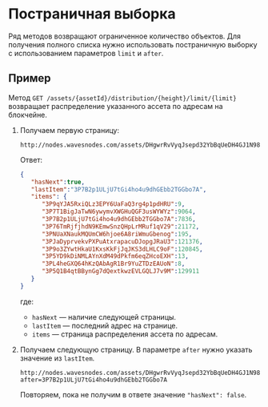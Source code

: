 # Постраничная выборка

Ряд методов возвращают ограниченное количество объектов. Для получения полного списка нужно использовать постраничную выборку с использованием параметров `limit` и `after`.

## Пример

Метод `GET /assets/{assetId}/distribution/{height}/limit/{limit}` возвращает распределение указанного ассета по адресам на блокчейне.

1. Получаем первую страницу:

   ```http
   http://nodes.wavesnodes.com/assets/DHgwrRvVyqJsepd32YbBqUeDH4GJ1N984X8QoekjgH8J/distribution/2304367/limit/10
   ```

   Ответ:

   ```json
   {
      "hasNext":true,
      "lastItem":"3P7B2p1ULjU7tGi4ho4u9dhGEbb2TGGbo7A",
      "items": {
         "3P9qYJA5RxiQLz3EPY6UaFaQ3rg4p1pdHRU":9,
         "3P7T1BigJaTwN6ywymvXWGHuQGF3usWYWYz":9064,
         "3P7B2p1ULjU7tGi4ho4u9dhGEbb2TGGbo7A":7836,
         "3P76TmRjfjhdN9KEmwSnzQHpLrMRuf1qV29":21172,
         "3PNUaXNaukMQUmCW6hjoe6A8riWmuGbenog":195,
         "3PJaDyprvekvPXPuAtxrapacuDJopgJRaU3":121376,
         "3P9o3ZYwtHkaU1KxsKkFjJqJKS3dLHLC9oF":120845,
         "3P5YD9kDiNMLAYnXdM49dPkfm6eqZHcoEXH":13,
         "3PL4heGXQ64hKzQAbAgR1Br9YuZTDzEAUoN":8,
         "3P5Q1B4qtBBynGg7dQextkwzEVLGQLJ7v9M":129911
      }
   }
   ```

   где:

   * `hasNext` — наличие следующей страницы.
   * `lastItem` — последний адрес на странице.
   * `items` — страница распределения ассета по адресам.

2. Получаем следующую страницу. В параметре `after` нужно указать значение из `lastItem`.

   ```
   http://nodes.wavesnodes.com/assets/DHgwrRvVyqJsepd32YbBqUeDH4GJ1N984X8QoekjgH8J/distribution/2304367/limit/10?after=3P7B2p1ULjU7tGi4ho4u9dhGEbb2TGGbo7A
   ```



   Повторяем, пока не получим в ответе значение `"hasNext": false`.

